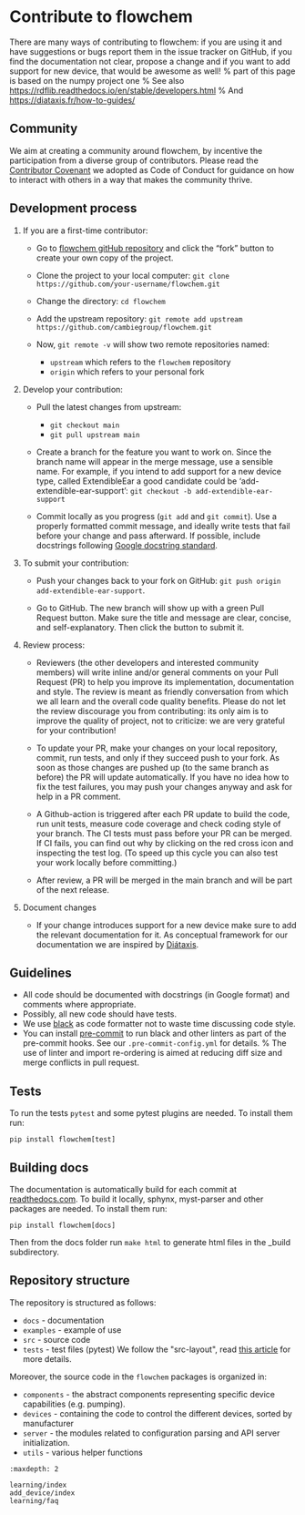 # Contribute to flowchem
There are many ways of contributing to flowchem: if you are using it and have suggestions or bugs report them in the
issue tracker on GitHub, if you find the documentation not clear, propose a change and if you want to add support for
new device, that would be awesome as well!
% part of this page is based on the numpy project one
% See also https://rdflib.readthedocs.io/en/stable/developers.html
% And https://diataxis.fr/how-to-guides/

## Community
We aim at creating a community around flowchem, by incentive the participation from a diverse group of contributors.
Please read the [Contributor Covenant](https://www.contributor-covenant.org/) we adopted as Code of Conduct for guidance
on how to interact with others in a way that makes the community thrive.

## Development process
1. If you are a first-time contributor:

   * Go to [flowchem gitHub repository](https://github.com/cambiegroup/flowchem) and click the “fork” button to create your own copy of the project.

   * Clone the project to your local computer: `git clone https://github.com/your-username/flowchem.git`

   * Change the directory: `cd flowchem`

   * Add the upstream repository: `git remote add upstream https://github.com/cambiegroup/flowchem.git`

   * Now, `git remote -v` will show two remote repositories named:
     * `upstream` which refers to the `flowchem` repository
     * `origin` which refers to your personal fork

2. Develop your contribution:

   * Pull the latest changes from upstream:
     * `git checkout main`
     * `git pull upstream main`

   * Create a branch for the feature you want to work on. Since the branch name will appear in the merge message, use a
     sensible name.
     For example, if you intend to add support for a new device type, called ExtendibleEar a good candidate
     could be ‘add-extendible-ear-support’: `git checkout -b add-extendible-ear-support`

   * Commit locally as you progress (`git add` and `git commit`).
     Use a properly formatted commit message, and ideally write tests that fail before your change and pass afterward.
     If possible, include docstrings following [Google docstring standard](https://sphinxcontrib-napoleon.readthedocs.io/en/latest/example_google.html).

3. To submit your contribution:

   * Push your changes back to your fork on GitHub: `git push origin add-extendible-ear-support`.

   * Go to GitHub. The new branch will show up with a green Pull Request button.
     Make sure the title and message are clear, concise, and self-explanatory. Then click the button to submit it.

4. Review process:

   * Reviewers (the other developers and interested community members) will write inline and/or general comments on your
     Pull Request (PR) to help you improve its implementation, documentation and style.
     The review is meant as friendly conversation from which we all learn and the overall code quality benefits.
     Please do not let the review discourage you from contributing: its only aim is to improve the quality of project, not to criticize: we are very grateful for your contribution!

   * To update your PR, make your changes on your local repository, commit, run tests, and only if they succeed push to your fork.
     As soon as those changes are pushed up (to the same branch as before) the PR will update automatically.
     If you have no idea how to fix the test failures, you may push your changes anyway and ask for help in a PR comment.

   * A Github-action is triggered after each PR update to build the code, run unit tests, measure code coverage and
     check coding style of your branch.
     The CI tests must pass before your PR can be merged.
     If CI fails, you can find out why by clicking on the red cross icon and inspecting the test log.
     (To speed up this cycle you can also test your work locally before committing.)

   * After review, a PR will be merged in the main branch and will be part of the next release.

5. Document changes

   * If your change introduces support for a new device make sure to add the relevant documentation for it.
     As conceptual framework for our documentation we are inspired by [Diátaxis](https://diataxis.fr).

## Guidelines

* All code should be documented with docstrings (in Google format) and comments where appropriate.
* Possibly, all new code should have tests.
* We use [black](https://github.com/psf/black) as code formatter not to waste time discussing code style.
* You can install [pre-commit](https://pre-commit.com/) to run black and other linters as part of the pre-commit hooks.
  See our `.pre-commit-config.yml` for details.
%  The use of linter and import re-ordering is aimed at reducing diff size and merge conflicts in pull request.

## Tests
To run the tests `pytest` and some pytest plugins are needed.
To install them run:
```shell
pip install flowchem[test]
```

## Building docs
The documentation is automatically build for each commit at [readthedocs.com](https://readthedocs.org/projects/flowchem/).
To build it locally, sphynx, myst-parser and other packages are needed.
To install them run:
```shell
pip install flowchem[docs]
```

Then from the docs folder run `make html` to generate html files in the _build subdirectory.

## Repository structure
The repository is structured as follows:
* `docs` - documentation
* `examples` - example of use
* `src` - source code
* `tests` - test files (pytest)
We follow the "src-layout", read [this article](https://setuptools.pypa.io/en/latest/userguide/package_discovery.html#src-layout) for more details.

Moreover, the source code in the `flowchem` packages is organized in:
* `components` - the abstract components representing specific device capabilities (e.g. pumping).
* `devices` - containing the code to control the different devices, sorted by manufacturer
* `server` - the modules related to configuration parsing and API server initialization.
* `utils` - various helper functions


```{toctree}
:maxdepth: 2

learning/index
add_device/index
learning/faq

```
